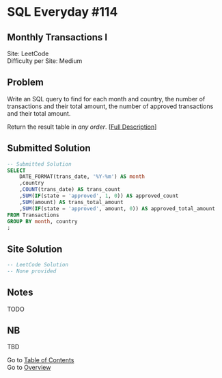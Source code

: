 # SQL Everyday \#114

## Monthly Transactions I

Site: LeetCode\
Difficulty per Site: Medium

## Problem

Write an SQL query to find for each month and country, the number of transactions and their total amount, the number of approved transactions and their total amount.

Return the result table in *any order*. [[Full Description](https://leetcode.com/problems/monthly-transactions-i/description/)]

## Submitted Solution

```sql
-- Submitted Solution
SELECT
    DATE_FORMAT(trans_date, '%Y-%m') AS month
    ,country
    ,COUNT(trans_date) AS trans_count
    ,SUM(IF(state = 'approved', 1, 0)) AS approved_count
    ,SUM(amount) AS trans_total_amount
    ,SUM(IF(state = 'approved', amount, 0)) AS approved_total_amount
FROM Transactions
GROUP BY month, country
;
```

## Site Solution

```sql
-- LeetCode Solution 
-- None provided
```

## Notes

TODO

## NB

TBD

Go to [Table of Contents](/README.md#contents)\
Go to [Overview](/README.md)
